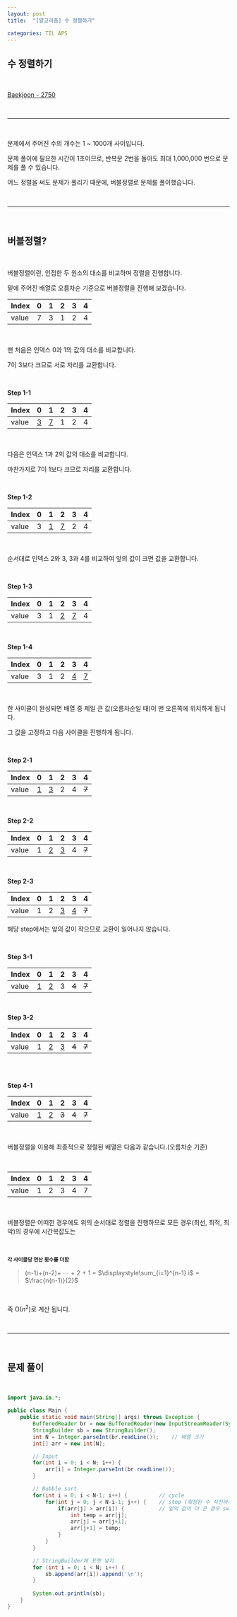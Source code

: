 ```yaml
---
layout: post
title:  "[알고리즘] 수 정렬하기"

categories: TIL APS
---
```


## 수 정렬하기 

<br>

[Baekjoon - 2750](https://www.acmicpc.net/problem/2750)

<br>

***

<br>

문제에서 주어진 수의 개수는 1 ~ 1000개 사이입니다.

문제 풀이에 필요한 시간이 1초이므로, 반복문 2번을 돌아도 최대 1,000,000 번으로 문제를 풀 수 있습니다.

어느 정렬을 써도 문제가 풀리기 때문에, 버블정렬로 문제를 풀이했습니다.

<br>

***

<br>

## 버블정렬?

<br>

버블정렬이란, 인접한 두 원소의 대소를 비교하며 정렬을 진행합니다.

밑에 주어진 배열로 오름차순 기준으로 버블정렬을 진행해 보겠습니다.

| Index | 0 | 1 | 2 | 3 | 4 |
|---|---|---|---|---|---|
|value| 7 | 3 | 1 | 2 | 4 |

<br>

맨 처음은 인덱스 0과 1의 값의 대소를 비교합니다.

7이 3보다 크므로 서로 자리를 교환합니다.

<br>

**Step 1-1**

| Index | 0 | 1 | 2 | 3 | 4 |
|---|---|---|---|---|---|
|value| <u>3</u> | <u>7</u> | 1 | 2 | 4 |

<br>

다음은 인덱스 1과 2의 값의 대소를 비교합니다.

마찬가지로 7이 1보다 크므로 자리를 교환합니다.

<br>

**Step 1-2**

| Index | 0 | 1 | 2 | 3 | 4 |
|---|---|---|---|---|---|
|value| 3 | <u>1</u> | <u>7</u> | 2 | 4 |

<br>

순서대로 인덱스 2와 3, 3과 4를 비교하여 앞의 값이 크면 값을 교환합니다.

<br>

**Step 1-3**

| Index | 0 | 1 | 2 | 3 | 4 |
|---|---|---|---|---|---|
|value| 3 | 1 | <u>2</u> | <u>7</u> | 4 |

<br>

**Step 1-4**

| Index | 0 | 1 | 2 | 3 | 4 |
|---|---|---|---|---|---|
|value| 3 | 1 | 2 | <u>4</u> | <u>7</u> |

<br>

한 사이클이 완성되면 배열 중 제일 큰 값(오름차순일 때)이 맨 오른쪽에 위치하게 됩니다.

그 값을 고정하고 다음 사이클을 진행하게 됩니다.

<br>

**Step 2-1**

| Index | 0 | 1 | 2 | 3 | 4 |
|---|---|---|---|---|---|
|value| <u>1</u> | <u>3</u> | 2 | 4 | ~~7~~ |

<br>

**Step 2-2**

| Index | 0 | 1 | 2 | 3 | 4 |
|---|---|---|---|---|---|
|value| 1 | <u>2</u> | <u>3</u> | 4 | ~~7~~ |

<br>

**Step 2-3**

| Index | 0 | 1 | 2 | 3 | 4 |
|---|---|---|---|---|---|
|value| 1 | 2 | <u>3</u> | <u>4</u> | ~~7~~ |

해당 step에서는 앞의 값이 작으므로 교환이 일어나지 않습니다.

<br>

**Step 3-1**

| Index | 0 | 1 | 2 | 3 | 4 |
|---|---|---|---|---|---|
|value| <u>1</u> | <u>2</u> | 3 | ~~4~~ | ~~7~~ |

<br>

**Step 3-2**

| Index | 0 | 1 | 2 | 3 | 4 |
|---|---|---|---|---|---|
|value| 1 | <u>2</u> | <u>3</u> | ~~4~~ | ~~7~~ |

<br>

<br>

**Step 4-1**

| Index | 0 | 1 | 2 | 3 | 4 |
|---|---|---|---|---|---|
|value| <u>1</u> | <u>2</u> | ~~3~~ | ~~4~~ | ~~7~~ |

<br>

버블정렬을 이용해 최종적으로 정렬된 배열은 다음과 같습니다.(오름차순 기준)

<br>

| Index | 0 | 1 | 2 | 3 | 4 |
|---|---|---|---|---|---|
|value| 1 | 2 | 3 | 4 | 7 |

<br>

버블정렬은 어떠한 경우에도 위의 순서대로 정렬을 진행하므로 모든 경우(최선, 최적, 최악)의 경우에 시간복잡도는

<br>

<small>__각 사이클당 연산 횟수를 더함__</small>
> (n-1)+(n-2)+ $\cdots$ + 2 + 1 = $\displaystyle\sum_{i=1}^{n-1} i$  = $\frac{n(n-1)}{2}$

<br>

즉 O($n^{2}$)로 계산 됩니다.

<br>

***

<br>

## 문제 풀이

<br>

```java
import java.io.*;

public class Main {
    public static void main(String[] args) throws Exception {
        BufferedReader br = new BufferedReader(new InputStreamReader(System.in));
        StringBuilder sb = new StringBuilder();
        int N = Integer.parseInt(br.readLine());    // 배열 크기
        int[] arr = new int[N];

        // Input
        for(int i = 0; i < N; i++) {
            arr[i] = Integer.parseInt(br.readLine());
        }

        // Bubble sort
        for(int i = 0; i < N-1; i++) {          // cycle
            for(int j = 0; j < N-i-1; j++) {    // step (확정된 수 직전까지 비교)
                if(arr[j] > arr[i]) {           // 앞의 값이 더 큰 경우 swap
                    int temp = arr[j];
                    arr[j] = arr[j+1];
                    arr[j+1] = temp;
                }
            }
        }

        // StringBuilder에 포맷 넣기
        for (int i = 0; i < N; i++) {
			sb.append(arr[i]).append('\n');
		}
		
		System.out.println(sb);
    }
}
```





